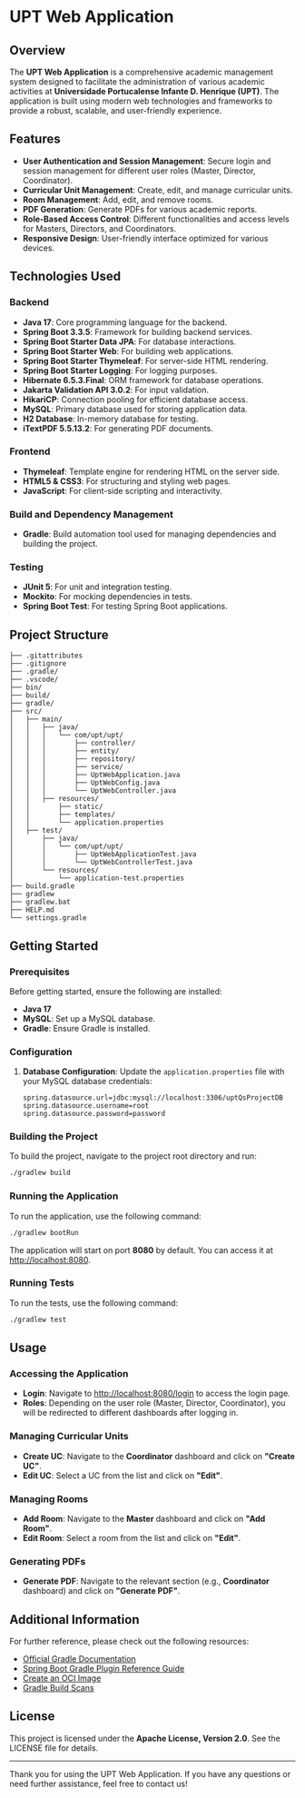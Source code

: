 # UPT Web Application

## Overview

The **UPT Web Application** is a comprehensive academic management system designed to facilitate the administration of various academic activities at **Universidade Portucalense Infante D. Henrique (UPT)**. The application is built using modern web technologies and frameworks to provide a robust, scalable, and user-friendly experience.

## Features

- **User Authentication and Session Management**: Secure login and session management for different user roles (Master, Director, Coordinator).
- **Curricular Unit Management**: Create, edit, and manage curricular units.
- **Room Management**: Add, edit, and remove rooms.
- **PDF Generation**: Generate PDFs for various academic reports.
- **Role-Based Access Control**: Different functionalities and access levels for Masters, Directors, and Coordinators.
- **Responsive Design**: User-friendly interface optimized for various devices.

## Technologies Used

### Backend

- **Java 17**: Core programming language for the backend.
- **Spring Boot 3.3.5**: Framework for building backend services.
- **Spring Boot Starter Data JPA**: For database interactions.
- **Spring Boot Starter Web**: For building web applications.
- **Spring Boot Starter Thymeleaf**: For server-side HTML rendering.
- **Spring Boot Starter Logging**: For logging purposes.
- **Hibernate 6.5.3.Final**: ORM framework for database operations.
- **Jakarta Validation API 3.0.2**: For input validation.
- **HikariCP**: Connection pooling for efficient database access.
- **MySQL**: Primary database used for storing application data.
- **H2 Database**: In-memory database for testing.
- **iTextPDF 5.5.13.2**: For generating PDF documents.

### Frontend

- **Thymeleaf**: Template engine for rendering HTML on the server side.
- **HTML5 & CSS3**: For structuring and styling web pages.
- **JavaScript**: For client-side scripting and interactivity.

### Build and Dependency Management

- **Gradle**: Build automation tool used for managing dependencies and building the project.

### Testing

- **JUnit 5**: For unit and integration testing.
- **Mockito**: For mocking dependencies in tests.
- **Spring Boot Test**: For testing Spring Boot applications.

## Project Structure

```
├── .gitattributes
├── .gitignore
├── .gradle/
├── .vscode/
├── bin/
├── build/
├── gradle/
├── src/
│   ├── main/
│   │   ├── java/
│   │   │   └── com/upt/upt/
│   │   │       ├── controller/
│   │   │       ├── entity/
│   │   │       ├── repository/
│   │   │       ├── service/
│   │   │       ├── UptWebApplication.java
│   │   │       ├── UptWebConfig.java
│   │   │       └── UptWebController.java
│   │   ├── resources/
│   │       ├── static/
│   │       ├── templates/
│   │       └── application.properties
│   ├── test/
│       ├── java/
│       │   └── com/upt/upt/
│       │       ├── UptWebApplicationTest.java
│       │       └── UptWebControllerTest.java
│       └── resources/
│           └── application-test.properties
├── build.gradle
├── gradlew
├── gradlew.bat
├── HELP.md
└── settings.gradle
```

## Getting Started

### Prerequisites

Before getting started, ensure the following are installed:

- **Java 17**
- **MySQL**: Set up a MySQL database.
- **Gradle**: Ensure Gradle is installed.

### Configuration

1. **Database Configuration**: Update the `application.properties` file with your MySQL database credentials:
   ```properties
   spring.datasource.url=jdbc:mysql://localhost:3306/uptQsProjectDB
   spring.datasource.username=root
   spring.datasource.password=password
   ```

### Building the Project

To build the project, navigate to the project root directory and run:

```bash
./gradlew build
```

### Running the Application

To run the application, use the following command:

```bash
./gradlew bootRun
```

The application will start on port **8080** by default. You can access it at [http://localhost:8080](http://localhost:8080).

### Running Tests

To run the tests, use the following command:

```bash
./gradlew test
```

## Usage

### Accessing the Application

- **Login**: Navigate to [http://localhost:8080/login](http://localhost:8080/login) to access the login page.
- **Roles**: Depending on the user role (Master, Director, Coordinator), you will be redirected to different dashboards after logging in.

### Managing Curricular Units

- **Create UC**: Navigate to the **Coordinator** dashboard and click on **"Create UC"**.
- **Edit UC**: Select a UC from the list and click on **"Edit"**.

### Managing Rooms

- **Add Room**: Navigate to the **Master** dashboard and click on **"Add Room"**.
- **Edit Room**: Select a room from the list and click on **"Edit"**.

### Generating PDFs

- **Generate PDF**: Navigate to the relevant section (e.g., **Coordinator** dashboard) and click on **"Generate PDF"**.

## Additional Information

For further reference, please check out the following resources:

- [Official Gradle Documentation](https://docs.gradle.org)
- [Spring Boot Gradle Plugin Reference Guide](https://docs.spring.io/spring-boot/docs/current/gradle-plugin/reference/html/)
- [Create an OCI Image](https://docs.gradle.org/current/userguide/gradle_docker_plugin.html)
- [Gradle Build Scans](https://scans.gradle.com)

## License

This project is licensed under the **Apache License, Version 2.0**. See the LICENSE file for details.

---

Thank you for using the UPT Web Application. If you have any questions or need further assistance, feel free to contact us!
